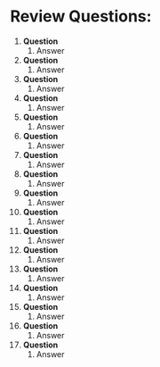 # Review Questions:

1. **Question**
    1. Answer
2. **Question**
    1. Answer
3. **Question**
    1. Answer
4. **Question**
    1. Answer
5. **Question**
    1. Answer
6. **Question**
    1. Answer
7. **Question**
    1. Answer
8. **Question**
    1. Answer
9. **Question**
    1. Answer
10. **Question**
    1. Answer
11. **Question**
    1. Answer
12. **Question**
    1. Answer
13. **Question**
    1. Answer
14. **Question**
    1. Answer
15. **Question**
    1. Answer
16. **Question**
    1. Answer
17. **Question**
    1. Answer
